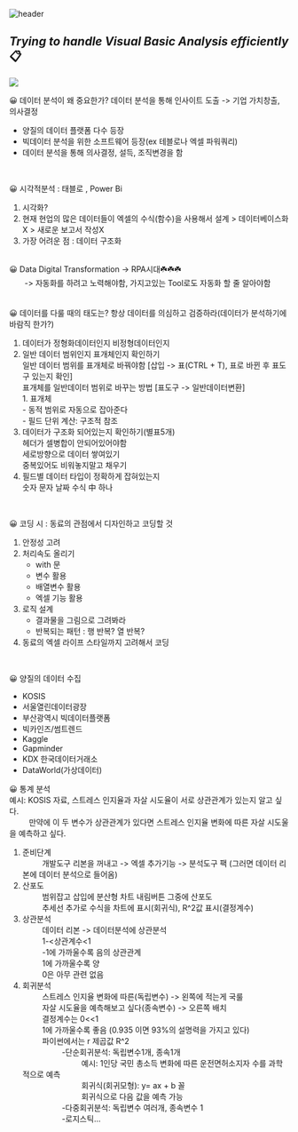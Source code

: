 ![header](https://capsule-render.vercel.app/api?type=waving&color=gradient&height=200&section=header&text=Excel%20VBA&fontSize=50)

## _Trying to handle Visual Basic Analysis efficiently_ 📋

<img src="https://img.shields.io/badge/Excel&nbsp;VBA-217346?style=for-the-badge&logo=Microsoft&logoColor=white">
<br/>

😀 데이터 분석이 왜 중요한가?
데이터 분석을 통해 인사이트 도출 -> 기업 가치창출, 의사결정
- 양질의 데이터 플랫폼 다수 등장
- 빅데이터 분석을 위한 소프트웨어 등장(ex 테블로나 엑셀 파워쿼리)
- 데이터 분석을 통해 의사결정, 설득, 조직변경을 함 

<br/>

😀 시각적분석 : 태블로 , Power Bi
1. 시각화?
2. 현재 현업의 많은 데이터들이 엑셀의 수식(함수)을 사용해서 설계 > 데이터베이스화 X > 새로운 보고서 작성X
3. 가장 어려운 점 : 데이터 구조화
<br/><br/>

😀 Data Digital Transformation -> RPA시대☘️☘️☘️<br/>
&nbsp; &nbsp; &nbsp; &nbsp;-> 자동화를 하려고 노력해야함, 가지고있는 Tool로도 자동화 할 줄 알아야함
<br/><br/>
<br/>
😀 데이터를 다룰 때의 태도는? 항상 데이터를 의심하고 검증하라(데이터가 분석하기에 바람직 한가?)<br/>
1. 데이터가 정형화데이터인지 비정형데이터인지<br/>
2. 일반 데이터 범위인지 표개체인지 확인하기<br/>
	일반 데이터 범위를 표개체로 바꿔야함 [삽입 -> 표(CTRL + T), 표로 바뀐 후 표도구 있는지 확인]<br/>
	표개체를 일반데이터 범위로 바꾸는 방법 [표도구 -> 일반데이터변환]<br/>
		1. 표개체<br/>
			- 동적 범위로 자동으로 잡아준다<br/>
			- 필드 단위 계산: 구조적 참조<br/>
3. 데이터가 구조화 되어있는지 확인하기(별표5개)<br/>
	헤더가 셀병합이 안되어있어야함<br/>
	세로방향으로 데이터 쌓여있기<br/>
	중복있어도 비워놓지말고 채우기<br/>
4. 필드별 데이터 타입이 정확하게 잡혀있는지<br/>
	숫자 문자 날짜 수식 中 하나<br/>
<br/>

😀 코딩 시 : 동료의 관점에서 디자인하고 코딩할 것
1. 안정성 고려
2. 처리속도 올리기
   - with 문
   - 변수 활용
   - 배열변수 활용
   - 엑셀 기능 활용
3. 로직 설계
   - 결과물을 그림으로 그려봐라
   - 반복되는 패턴 : 행 반복? 열 반복?
4. 동료의 엑셀 라이프 스타일까지 고려해서 코딩
<br/>

😀 양질의 데이터 수집
- KOSIS
- 서울열린데이터광장
- 부산광역시 빅데이터플랫폼
- 빅카인즈/썸트렌드
- Kaggle
- Gapminder
- KDX 한국데이터거래소
- DataWorld(가상데이터)



😀 통계 분석<br/>
예시: KOSIS 자료, 스트레스 인지율과 자살 시도율이 서로 상관관계가 있는지 알고 싶다.<br/>
&nbsp; &nbsp; &nbsp; &nbsp;  &nbsp;만약에 이 두 변수가 상관관계가 있다면 스트레스 인지율 변화에 따른 자살 시도울을 예측하고 싶다.<br/>
      
1. 준비단계<br/>
&nbsp; &nbsp; &nbsp; &nbsp;  &nbsp;개발도구 리본을 꺼내고 -> 엑셀 추가기능 -> 분석도구 팩 (그러면 데이터 리본에 데이터 분석으로 들어옴)<br/>
2. 산포도<br/>
&nbsp; &nbsp; &nbsp; &nbsp;  &nbsp;범위잡고 삽입에 분산형 차트 내림버튼 그중에 산포도<br/>
&nbsp; &nbsp; &nbsp; &nbsp;  &nbsp;추세선 추가로 수식을 차트에 표시(회귀식), R^2값 표시(결정계수)<br/>
3. 상관분석<br/>
&nbsp; &nbsp; &nbsp; &nbsp;  &nbsp;데이터 리본 -> 데이터분석에 상관분석<br/>
&nbsp; &nbsp; &nbsp; &nbsp;  &nbsp;1-<상관계수<1<br/>
&nbsp; &nbsp; &nbsp; &nbsp;  &nbsp;-1에 가까울수록 음의 상관관계<br/>
&nbsp; &nbsp; &nbsp; &nbsp;  &nbsp;1에 가까울수록 양<br/>
&nbsp; &nbsp; &nbsp; &nbsp;  &nbsp;0은 아무 관련 없음<br/>
4. 회귀분석<br/>
&nbsp; &nbsp; &nbsp; &nbsp;  &nbsp;스트레스 인지율 변화에 따른(독립변수) -> 왼쪽에 적는게 국룰<br/>
&nbsp; &nbsp; &nbsp; &nbsp;  &nbsp;자살 시도율을 예측해보고 싶다(종속변수) -> 오른쪽 배치<br/>
&nbsp; &nbsp; &nbsp; &nbsp;  &nbsp;결정계수는 0<<1<br/>
&nbsp; &nbsp; &nbsp; &nbsp;  &nbsp;1에 가까울수록 좋음 (0.935 이면 93%의 설명력을 가지고 있다)<br/>
&nbsp; &nbsp; &nbsp; &nbsp;  &nbsp;파이썬에서는 r 제곱값 R^2<br/>
&nbsp; &nbsp; &nbsp; &nbsp;  &nbsp;&nbsp; &nbsp; &nbsp; &nbsp;  &nbsp;-단순회귀분석: 독립변수1개, 종속1개<br/> 
&nbsp; &nbsp; &nbsp; &nbsp;  &nbsp;&nbsp; &nbsp; &nbsp; &nbsp;  &nbsp;&nbsp; &nbsp; &nbsp; &nbsp;  &nbsp;예시: 1인당 국민 총소득 변화에 따른 운전면허소지자 수를 과학적으로 예측<br/>
&nbsp; &nbsp; &nbsp; &nbsp;  &nbsp;&nbsp; &nbsp; &nbsp; &nbsp;  &nbsp;&nbsp; &nbsp; &nbsp; &nbsp;  &nbsp;회귀식(회귀모형): y= ax + b 꼴<br/>
&nbsp; &nbsp; &nbsp; &nbsp;  &nbsp;&nbsp; &nbsp; &nbsp; &nbsp;  &nbsp;&nbsp; &nbsp; &nbsp; &nbsp;  &nbsp;회귀식으로 다음 값을 예측 가능<br/>
&nbsp; &nbsp; &nbsp; &nbsp;  &nbsp;&nbsp; &nbsp; &nbsp; &nbsp;  &nbsp;-다중회귀분석: 독립변수 여러개, 종속변수 1<br/>
&nbsp; &nbsp; &nbsp; &nbsp;  &nbsp;&nbsp; &nbsp; &nbsp; &nbsp;  &nbsp;-로지스틱...<br/>


